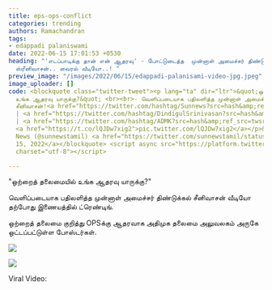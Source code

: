 ```yaml
---
title: eps-ops-conflict
categories: trending
authors: Ramachandran
tags:
- edappadi palaniswami
date: 2022-06-15 17:01:53 +0530
heading: "'எடப்பாடிக்கு தான் என் ஆதரவு' - போட்டுடைத்த  முன்னாள் அமைச்சர் திண்டுக்கல்
  ஸ்ரீனிவாசன்.. வைரல் வீடியோ..! "
preview_image: "/images/2022/06/15/edappadi-palanisami-video-jpg.jpeg"
image_uploader: []
code: <blockquote class="twitter-tweet"><p lang="ta" dir="ltr">&quot;ஒற்றைத் தலைமையில்
  உங்க ஆதரவு யாருக்கு?&quot; <br><br>- வெளிப்படையாக பதிலளித்த முன்னாள் அமைச்சர் திண்டுக்கல்
  சீனிவாசன்!<a href="https://twitter.com/hashtag/Sunnews?src=hash&amp;ref_src=twsrc%5Etfw">#Sunnews</a>
  | <a href="https://twitter.com/hashtag/DindigulSrinivasan?src=hash&amp;ref_src=twsrc%5Etfw">#DindigulSrinivasan</a>
  | <a href="https://twitter.com/hashtag/ADMK?src=hash&amp;ref_src=twsrc%5Etfw">#ADMK</a>
  <a href="https://t.co/lQJDw7xig2">pic.twitter.com/lQJDw7xig2</a></p>&mdash; Sun
  News (@sunnewstamil) <a href="https://twitter.com/sunnewstamil/status/1537033868179644416?ref_src=twsrc%5Etfw">June
  15, 2022</a></blockquote> <script async src="https://platform.twitter.com/widgets.js"
  charset="utf-8"></script>

---
```

"ஒற்றைத் தலைமையில் உங்க ஆதரவு யாருக்கு?"

வெளிப்படையாக பதிலளித்த முன்னாள் அமைச்சர் திண்டுக்கல் சீனிவாசன் வீடியோ தற்போது இணையத்தில் ட்ரெண்டிங்.

ஒற்றைத் தலைமை குறித்து  OPSக்கு ஆதரவாக அதிமுக தலைமை அலுவலகம் அருகே ஒட்டப்பட்டுள்ள போஸ்டர்கள்.

![](/images/2022/06/15/ops-eps-conflict-2-jpg.jpeg)

![](/images/2022/06/15/ops-eps-conflict-1-jpg.jpeg)

Viral Video:

